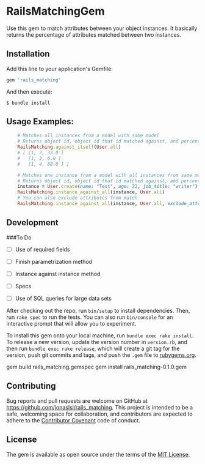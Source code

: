 # RailsMatchingGem

Use this gem to match attributes between your object instances. 
It basically returns the percentage of attributes matched between two instances.


## Installation

Add this line to your application's Gemfile:

```ruby
gem 'rails_matching'
```

And then execute:

    $ bundle install

## Usage Examples:

```ruby
	# Matches all instances from a model with same model
	# Returns object id, object id that id matched against, and percentage of match
	RailsMatching.against_itself(User.all)
	# [ [1, 2, 33.0 ]
	#   [1, 3, 0.0 ]
	#   [1, 4, 88.0 ] ]
```

```ruby
	# Matches one instance from a model with all instances from same model
	# Returns object id, object id that id matched against, and percentage of match
	instance = User.create(name: "Test", age: 22, job_title: "writer")
	RailsMatching.instance_against_all(instance, User.all)
	# You can also exclude attributes from match
	RailsMatching.instance_against_all(instance, User.all, exclude_attrs: ["name"])
```

## Development

###To Do

- [ ] Use of required fields
- [ ] Finish parametrization method
- [ ] Instance against instance method
- [ ] Specs
- [ ] Use of SQL queries for large data sets


After checking out the repo, run `bin/setup` to install dependencies. Then, run `rake spec` to run the tests. You can also run `bin/console` for an interactive prompt that will allow you to experiment.

To install this gem onto your local machine, run `bundle exec rake install`. To release a new version, update the version number in `version.rb`, and then run `bundle exec rake release`, which will create a git tag for the version, push git commits and tags, and push the `.gem` file to [rubygems.org](https://rubygems.org).

gem build rails_matching.gemspec
gem install rails_matching-0.1.0.gem  

## Contributing

Bug reports and pull requests are welcome on GitHub at https://github.com/jonaslsl/rails_matching. This project is intended to be a safe, welcoming space for collaboration, and contributors are expected to adhere to the [Contributor Covenant](http://contributor-covenant.org) code of conduct.


## License

The gem is available as open source under the terms of the [MIT License](http://opensource.org/licenses/MIT).


